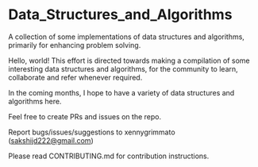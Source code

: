 # Data_Structures_and_Algorithms

A collection of some implementations of data structures and algorithms, primarily for enhancing problem solving.

Hello, world! This effort is directed towards making a compilation of some interesting data structures and algorithms, for the community to learn, collaborate and refer whenever required.

In the coming months, I hope to have a variety of data structures and algorithms here.

Feel free to create PRs and issues on the repo.

Report bugs/issues/suggestions to xennygrimmato (sakshijd222@gmail.com)

Please read CONTRIBUTING.md for contribution instructions.
